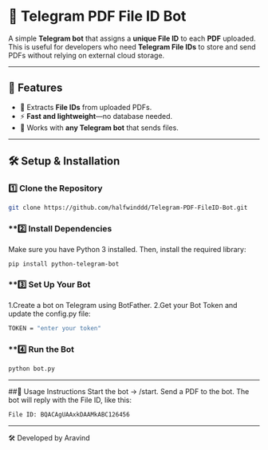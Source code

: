 # 📄 Telegram PDF File ID Bot

A simple **Telegram bot** that assigns a **unique File ID** to each **PDF** uploaded. This is useful for developers who need **Telegram File IDs** to store and send PDFs without relying on external cloud storage.

---

## 🚀 Features
- 📂 Extracts **File IDs** from uploaded PDFs.  
- ⚡ **Fast and lightweight**—no database needed.  
- 🔄 Works with **any Telegram bot** that sends files.  

---

## 🛠️ Setup & Installation

### **1️⃣ Clone the Repository**
```sh
git clone https://github.com/halfwinddd/Telegram-PDF-FileID-Bot.git

```
### **2️⃣ Install Dependencies
Make sure you have Python 3 installed. Then, install the required library:
```sh
pip install python-telegram-bot
```
### **3️⃣ Set Up Your Bot
1.Create a bot on Telegram using BotFather.
2.Get your Bot Token and update the config.py file:
```sh
TOKEN = "enter your token"
```
### **4️⃣ Run the Bot
```sh
python bot.py
```
---

##📌 Usage Instructions
Start the bot → /start.
Send a PDF to the bot.
The bot will reply with the File ID, like this:
```sh
File ID: BQACAgUAAxkDAAMkABC126456
```
---
🛠 Developed by Aravind
